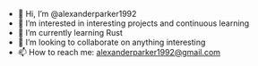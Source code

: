 - 👋 Hi, I’m @alexanderparker1992
- 👀 I’m interested in interesting projects and continuous learning
- 🌱 I’m currently learning Rust
- 💞️ I’m looking to collaborate on anything interesting
- 📫 How to reach me: alexanderparker1992@gmail.com

<!---
alexanderparker1992/alexanderparker1992 is a ✨ special ✨ repository because its `README.md` (this file) appears on your GitHub profile.
You can click the Preview link to take a look at your changes.
--->
